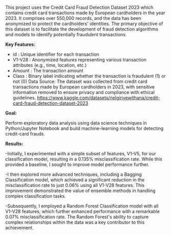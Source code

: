 This project uses the Credit Card Fraud Detection Dataset 2023 which contains credit card transactions made by European cardholders in the year 2023. It comprises over 550,000 records, and the data has been anonymized to protect the cardholders' identities. The primary objective of this dataset is to facilitate the development of fraud detection algorithms and models to identify potentially fraudulent transactions.

**Key Features:**
- id : Unique identifier for each transaction
- V1-V28 : Anonymized features representing various transaction attributes (e.g., time, location, etc.)
- Amount : The transaction amount
- Class : Binary label indicating whether the transaction is fraudulent (1) or not (0)
Data Source: The dataset was collected from credit card transactions made by European cardholders in 2023, with sensitive information removed to ensure privacy and compliance with ethical guidelines.
https://www.kaggle.com/datasets/nelgiriyewithana/credit-card-fraud-detection-dataset-2023

**Goal:**

  Perform exploratory data analysis using data science techniques in Python/Jupyter Notebook and build machine-learning models for detecting credit-card frauds.
  
**Results:**

  -Initially, I experimented with a simple subset of features, V1-V5, for our classification model, resulting in a 0.135% misclassification rate. While this provided a baseline, I sought to improve model performance further.
  
 -I then explored more advanced techniques, including a Bagging Classification model, which achieved a significant reduction in the misclassification rate to just 0.06% using all V1-V28 features. This improvement demonstrated the value of ensemble methods in handling complex classification tasks.
 
 -Subsequently, I employed a Random Forest Classification model with all V1-V28 features, which further enhanced performance with a remarkable 0.07% misclassification rate. The Random Forest's ability to capture complex relationships within the data was a key contributor to this achievement.
 
